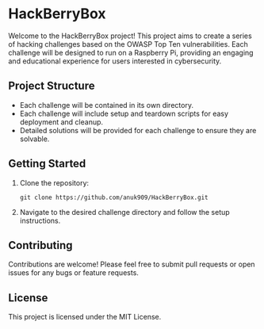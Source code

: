 # HackBerryBox

Welcome to the HackBerryBox project! This project aims to create a series of hacking challenges based on the OWASP Top Ten vulnerabilities. Each challenge will be designed to run on a Raspberry Pi, providing an engaging and educational experience for users interested in cybersecurity.

## Project Structure

- Each challenge will be contained in its own directory.
- Each challenge will include setup and teardown scripts for easy deployment and cleanup.
- Detailed solutions will be provided for each challenge to ensure they are solvable.

## Getting Started

1. Clone the repository:
   ```
   git clone https://github.com/anuk909/HackBerryBox.git
   ```

2. Navigate to the desired challenge directory and follow the setup instructions.

## Contributing

Contributions are welcome! Please feel free to submit pull requests or open issues for any bugs or feature requests.

## License

This project is licensed under the MIT License.
